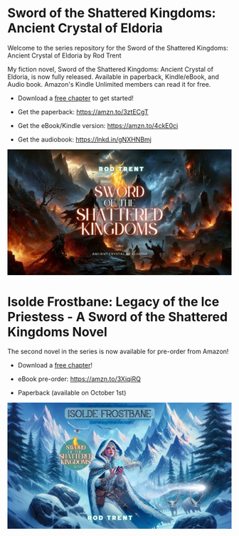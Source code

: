 # Sword of the Shattered Kingdoms: Ancient Crystal of Eldoria

Welcome to the series repository for the Sword of the Shattered Kingdoms: Ancient Crystal of Eldoria by Rod Trent

My fiction novel, Sword of the Shattered Kingdoms: Ancient Crystal of Eldoria, is now fully released. Available in paperback, Kindle/eBook, and Audio book. Amazon's Kindle Unlimited members can read it for free.

* Download a <a href="https://github.com/rod-trent/SSK/blob/main/Free_Chapter/Sword%20of%20the%20Shattered%20Kingdoms-FreeChapter10.pdf" target="_blank">free chapter</a> to get started!

* Get the paperback: https://amzn.to/3ztECgT 

* Get the eBook/Kindle version: https://amzn.to/4ckE0ci 

* Get the audiobook: https://lnkd.in/gNXHNBmj 

<p align="center"><img src="https://github.com/rod-trent/SSK/blob/main/Images/GitHub2.jpg"></center></p>

# Isolde Frostbane: Legacy of the Ice Priestess - A Sword of the Shattered Kingdoms Novel

The second novel in the series is now available for pre-order from Amazon! 

* Download a <a href="https://github.com/rod-trent/SSK/blob/main/Free_Chapter/Isolde%20Free%20Chapter%201.pdf" target="_blank">free chapter</a>!

* eBook pre-order: https://amzn.to/3XiqiRQ 
  
* Paperback (available on October 1st)

<p align="center"><img src="https://github.com/rod-trent/SSK/blob/main/Images/Isolde/Alternatebookcover_smaller.png"></center></p>


